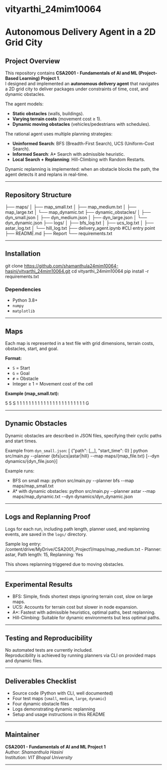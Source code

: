 # vityarthi_24mim10064
# Autonomous Delivery Agent in a 2D Grid City

## Project Overview
This repository contains **CSA2001 - Fundamentals of AI and ML (Project-Based Learning) Project 1**.  
I designed and implemented an **autonomous delivery agent** that navigates a 2D grid city to deliver packages under constraints of time, cost, and dynamic obstacles.

The agent models:
- **Static obstacles** (walls, buildings).
- **Varying terrain costs** (movement cost ≥ 1).
- **Dynamic moving obstacles** (vehicles/pedestrians with schedules).

The rational agent uses multiple planning strategies:
- **Uninformed Search**: BFS (Breadth-First Search), UCS (Uniform-Cost Search).
- **Informed Search**: A* Search with admissible heuristic.
- **Local Search + Replanning**: Hill-Climbing with Random Restarts.

Dynamic replanning is implemented: when an obstacle blocks the path, the agent detects it and replans in real-time.

---

## Repository Structure
├── maps/
│ ├── map_small.txt
│ ├── map_medium.txt
│ ├── map_large.txt
│ └── map_dynamic.txt
├── dynamic_obstacles/
│ ├── dyn_small.json
│ ├── dyn_medium.json
│ ├── dyn_large.json
│ └── dyn_dynamic.json
├── logs/
│ ├── bfs_log.txt
│ ├── ucs_log.txt
│ ├── astar_log.txt
│ └── hill_log.txt
├── delivery_agent.ipynb #CLI entry point
├── README.md
├── Report
└── requirements.txt

---

## Installation
git clone https://github.com/shamanthula24mim10064-hasini/vityarthi_24mim10064.git
cd vityarthi_24mim10064
pip install -r requirements.txt

### Dependencies
- Python 3.8+  
- `numpy`  
- `matplotlib`  

---

## Maps
Each map is represented in a text file with grid dimensions, terrain costs, obstacles, start, and goal.

**Format:**
- `S` = Start  
- `G` = Goal  
- `#` = Obstacle  
- Integer ≥ 1 = Movement cost of the cell  

**Example (map_small.txt):**

5 5
S 1 1 1 1
1 1 1 1 1
1 1 1 1 1
1 1 1 1 1
1 1 1 1 G


---

## Dynamic Obstacles
Dynamic obstacles are described in JSON files, specifying their cyclic paths and start times.

Example from `dyn_small.json`:
[
{"path": [,,,], "start_time": 0}
]
python src/main.py --planner {bfs|ucs|astar|hill} --map maps/{map_file.txt} [--dyn dynamics/{dyn_file.json}]

Example runs:
- BFS on small map:
python src/main.py --planner bfs --map maps/map_small.txt
- A* with dynamic obstacles:
python src/main.py --planner astar --map maps/map_dynamic.txt --dyn dynamics/dyn_dynamic.json

---

## Logs and Replanning Proof
Logs for each run, including path length, planner used, and replanning events, are saved in the `logs/` directory.

Sample log entry:
/content/drive/MyDrive/CSA2001_Project1/maps/map_medium.txt - Planner: astar, Path length: 15, Replanning: Yes

This shows replanning triggered due to moving obstacles.

---

## Experimental Results
- BFS: Simple, finds shortest steps ignoring terrain cost, slow on large maps.  
- UCS: Accounts for terrain cost but slower in node expansion.  
- A*: Fastest with admissible heuristics, optimal paths, best replanning.  
- Hill-Climbing: Suitable for dynamic environments but less optimal paths.

---

## Testing and Reproducibility
No automated tests are currently included.  
Reproducibility is achieved by running planners via CLI on provided maps and dynamic files.

---

## Deliverables Checklist
- Source code (Python with CLI, well documented)  
- Four test maps (`small`, `medium`, `large`, `dynamic`)  
- Four dynamic obstacle files  
- Logs demonstrating dynamic replanning  
- Setup and usage instructions in this README  

---

## Maintainer
**CSA2001 - Fundamentals of AI and ML Project 1**  
Author: *Shamanthula Hasini*  
Institution: *VIT Bhopal University*  

---

